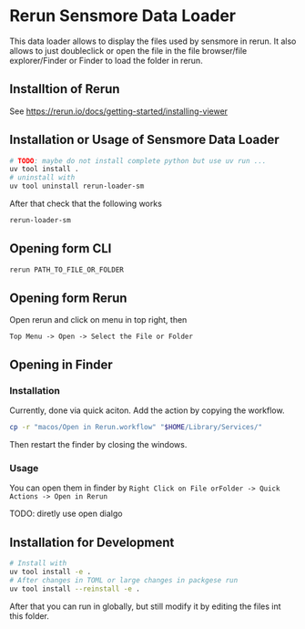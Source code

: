 # Rerun Sensmore Data Loader
This data loader allows to display the files used by sensmore in rerun. It also allows to just doubleclick 
or open the file in the file browser/file explorer/Finder or Finder to load the folder in rerun.

## Installtion of Rerun

See https://rerun.io/docs/getting-started/installing-viewer

## Installation or Usage of Sensmore Data Loader

```bash
# TODO: maybe do not install complete python but use uv run ...
uv tool install .
# uninstall with
uv tool uninstall rerun-loader-sm
```

After that check that the following works

```bash
rerun-loader-sm
```

## Opening form CLI

```bash
rerun PATH_TO_FILE_OR_FOLDER
```

## Opening form Rerun
Open rerun and click on menu in top right, then
```
Top Menu -> Open -> Select the File or Folder
```


## Opening in Finder

### Installation
Currently, done via quick aciton. Add the action by copying the workflow. 
```bash
cp -r "macos/Open in Rerun.workflow" "$HOME/Library/Services/"
```
Then restart the finder by closing the windows. 
### Usage
You can open them in finder by
`Right Click on File orFolder -> Quick Actions -> Open in Rerun`

TODO: diretly use open dialgo

## Installation for Development

```bash
# Install with
uv tool install -e .
# After changes in TOML or large changes in packgese run
uv tool install --reinstall -e . 
```
After that you can run in globally, but still modify it by editing the files int this folder.